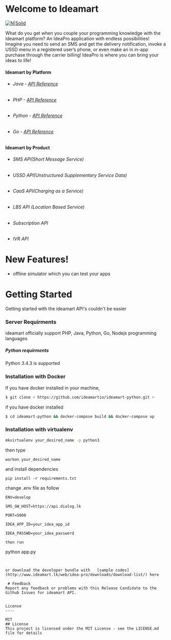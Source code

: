

# Welcome to Ideamart

[![N|Solid](http://www.ideamart.lk/web/wp-content/uploads/2017/02/logo-dark.png)](https://nodesource.com/products/nsolid)

What do you get when you couple your programming knowledge with the Ideamart platform? An IdeaPro application with endless possibilities!
Imagine you need to send an SMS and get the delivery notification, invoke a USSD menu in a registered user’s phone, or even make an in in-app purchase through the carrier billing! IdeaPro is where you can bring your ideas to life!

  #### Ideamart by Platform

  - ###### Java  - [API Reference](http://breakdance.io)
  - ###### PHP -  [API Reference](http://breakdance.io)
  - ###### Python -  [API Reference](http://breakdance.io)
  - ###### Go -  [API Reference](http://breakdance.io)


#### Ideamart by Product

  - ###### SMS API(Short Message Service)
  - ###### USSD API(Unstructured Supplementary Service Data)
  - ###### CaaS API(Charging as a Service)
  - ###### LBS API (Location Based Service)
  - ###### Subscription API
  - ###### IVR API

# New Features!

  - offline simulator which you can test your apps


# Getting Started

Getting started with the ideamart API's couldn't be easier

### Server Requirments
ideamart officially support PHP, Java, Python, Go, Nodejs programming languages

##### Python requirments
Python 3.4.3 is supported

### Installation  with Docker
If you have docker installed in your machine,

```sh
$ git clone < https://github.com/ideamartio/ideamart-python.git >
```
if you have docker installed
```sh
$ cd ideamart-python && docker-compose build && docker-compose up
```

### Installation  with virtualenv
  ```sh
  mkvirtualenv your_desired_name -p python3
  ```
  then type
  ```
  workon your_desired_name
  ```
and install dependencies
```
pip install -r requirements.txt
```
change .env file as follow
```
ENV=develop

SMS_GW_HOST=https://api.dialog.lk

PORT=5000

IDEA_APP_ID=your_idea_app_id

IDEA_PASSWD=your_idea_password
```
```
then run

```
python app.py
```


or download the developer bundle with   [sample codes](http://www.ideamart.lk/web/idea-pro/downloads/download-list/) here

 # Feedback
Report any feedback or problems with this Release Candidate to the Github Issues for ideamart API.


License
----

MIT
## License
This project is licensed under the MIT License - see the LICENSE.md file for details